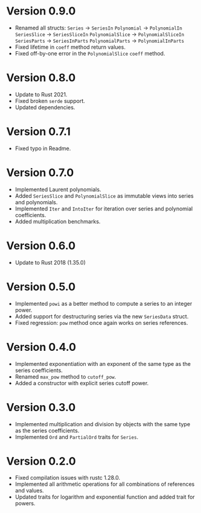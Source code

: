 # Version 0.9.0

- Renamed all structs:
  `Series` -> `SeriesIn`
  `Polynomial` -> `PolynomialIn`
  `SeriesSlice` -> `SeriesSliceIn`
  `PolynomialSlice` -> `PolynomialSliceIn`
  `SeriesParts` -> `SeriesInParts`
  `PolynomialParts` -> `PolynomialInParts`
- Fixed lifetime in `coeff` method return values.
- Fixed off-by-one error in the `PolynomialSlice` `coeff` method.

# Version 0.8.0

- Update to Rust 2021.
- Fixed broken `serde` support.
- Updated dependencies.

# Version 0.7.1

- Fixed typo in Readme.

# Version 0.7.0

- Implemented Laurent polynomials.
- Added `SeriesSlice` and `PolynomialSlice` as immutable views into
  series and polynomials.
- Implemented `Iter` and `IntoIter` for iteration over series and
  polynomial coefficients.
- Added multiplication benchmarks.

# Version 0.6.0

- Update to Rust 2018 (1.35.0)

# Version 0.5.0

- Implemented `powi` as a better method to compute a series to an
  integer power.
- Added support for destructuring series via the new `SeriesData` struct.
- Fixed regression: `pow` method once again works on series references.

# Version 0.4.0

- Implemented exponentiation with an exponent of the same type as the
  series coefficients.
- Renamed `max_pow` method to `cutoff_pow`.
- Added a constructor with explicit series cutoff power.

# Version 0.3.0

- Implemented multiplication and division by objects with the same type
  as the series coefficients.
- Implemented `Ord` and `PartialOrd` traits for `Series`.

# Version 0.2.0

- Fixed compilation issues with rustc 1.28.0.
- Implemented all arithmetic operations for all combinations of
  references and values.
- Updated traits for logarithm and exponential function and added trait
  for powers.
